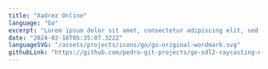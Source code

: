 ```yaml
---
title: "Xadrez Online"
language: "Go"
excerpt: "Lorem ipsum dolor sit amet, consectetur adipiscing elit, sed do eiusmod tempor incididunt ut labore et dolore magna aliqua. Praesent elementum facilisis leo vel fringilla est ullamcorper eget. At imperdiet dui accumsan sit amet nulla facilities morbi tempus."
date: "2024-02-16T05:35:07.322Z"
languageSVG: "/assets/projects/icons/go/go-original-wordmark.svg"
githubLink: "https://github.com/pedro-git-projects/go-sdl2-raycasting-engine"
---
```



